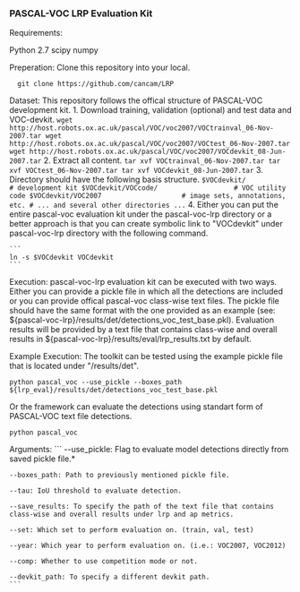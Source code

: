 ### PASCAL-VOC LRP Evaluation Kit ###

Requirements:

Python 2.7
scipy
numpy

Preperation:
  Clone this repository into your local.

  ```
    git clone https://github.com/cancam/LRP
  ```

  Dataset:
    This repository follows the offical structure of PASCAL-VOC development kit.
    1. Download training, validation (optional) and test data and VOC-devkit.
    ```
    wget http://host.robots.ox.ac.uk/pascal/VOC/voc2007/VOCtrainval_06-Nov-2007.tar
    wget http://host.robots.ox.ac.uk/pascal/VOC/voc2007/VOCtest_06-Nov-2007.tar
    wget http://host.robots.ox.ac.uk/pascal/VOC/voc2007/VOCdevkit_08-Jun-2007.tar
    ```
    2. Extract all content.
    ```
    tar xvf VOCtrainval_06-Nov-2007.tar
    tar xvf VOCtest_06-Nov-2007.tar
    tar xvf VOCdevkit_08-Jun-2007.tar
    ```
    3. Directory should have the following basis structure.
    ```
    $VOCdevkit/                           # development kit
    $VOCdevkit/VOCcode/                   # VOC utility code
    $VOCdevkit/VOC2007                    # image sets, annotations, etc.
    # ... and several other directories ...
    ```
    4. Either you can put the entire pascal-voc evaluation kit under the pascal-voc-lrp directory or a better approach is that you can create symbolic link to "VOCdevkit" under pascal-voc-lrp directory with the following command.
    
    ```
    ln -s $VOCdevkit VOCdevkit
    ```
    
Execution: 
  pascal-voc-lrp evaluation kit can be executed with two ways. Either you can provide a pickle file in which all the detections are included or you can provide offical pascal-voc class-wise text files. The pickle file should have the same format with the one provided as an example (see: ${pascal-voc-lrp}/results/det/detections_voc_test_base.pkl). Evaluation results will be provided by a text file that contains class-wise and overall results in ${pascal-voc-lrp}/results/eval/lrp_results.txt by default.

Example Execution:
The toolkit can be tested using the example pickle file that is located under "/results/det".
```
python pascal_voc --use_pickle --boxes_path ${lrp_eval}/results/det/detections_voc_test_base.pkl
```
Or the framework can evaluate the detections using standart form of PASCAL-VOC text file detections.
```
python pascal_voc
```

  Arguments:
    ```
    --use_pickle: Flag to evaluate model detections directly from saved pickle file.*
    
    --boxes_path: Path to previously mentioned pickle file.
    
    --tau: IoU threshold to evaluate detection.
    
    --save_results: To specify the path of the text file that contains class-wise and overall results under lrp and ap metrics.
    
    --set: Which set to perform evaluation on. (train, val, test)
    
    --year: Which year to perform evaluation on. (i.e.: VOC2007, VOC2012)
    
    --comp: Whether to use competition mode or not.
    
    --devkit_path: To specify a different devkit path.
    ```
